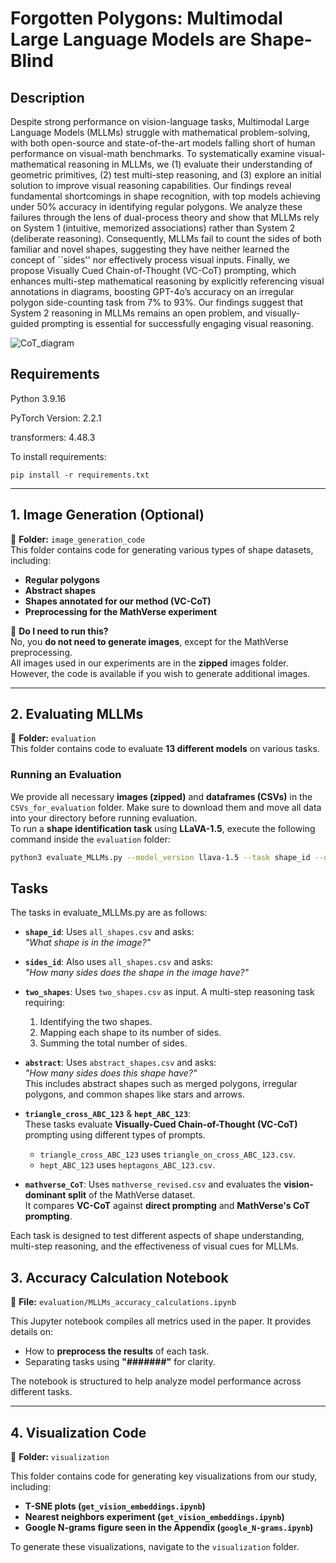 # Forgotten Polygons: Multimodal Large Language Models are Shape-Blind

## Description
Despite strong performance on vision-language tasks, Multimodal Large Language Models (MLLMs) struggle with mathematical problem-solving, with both open-source and state-of-the-art models falling short of human performance on visual-math benchmarks. To systematically examine visual-mathematical reasoning in MLLMs, we (1) evaluate their understanding of geometric primitives, (2) test multi-step reasoning, and (3) explore an initial solution to improve visual reasoning capabilities. Our findings reveal fundamental shortcomings in shape recognition, with top models achieving under 50% accuracy in identifying regular polygons. We analyze these failures through the lens of dual-process theory and show that MLLMs rely on System 1 (intuitive, memorized associations) rather than System 2 (deliberate reasoning). Consequently, MLLMs fail to count the sides of both familiar and novel shapes, suggesting they have neither learned the concept of ``sides'' nor effectively process visual inputs. Finally, we propose Visually Cued Chain-of-Thought (VC-CoT) prompting, which enhances multi-step mathematical reasoning by explicitly referencing visual annotations in diagrams, boosting GPT-4o’s accuracy on an irregular polygon side-counting task from 7% to 93%. Our findings suggest that System 2 reasoning in MLLMs remains an open problem, and visually-guided prompting is essential for successfully engaging visual reasoning.

![CoT_diagram](https://github.com/user-attachments/assets/3c75dc51-f2c3-4fc7-ad8d-906d6f2c1866)


## Requirements
Python 3.9.16

PyTorch Version: 2.2.1

transformers: 4.48.3

To install requirements:

```setup
pip install -r requirements.txt
```

---

## 1. Image Generation (Optional)
📂 **Folder:** `image_generation_code`  
This folder contains code for generating various types of shape datasets, including:
- **Regular polygons**
- **Abstract shapes**
- **Shapes annotated for our method (VC-CoT)**
- **Preprocessing for the MathVerse experiment**

🔹 **Do I need to run this?**  
No, you **do not need to generate images**, except for the MathVerse preprocessing.  
All images used in our experiments are in the **zipped** images folder. However, the code is available if you wish to generate additional images.

---

## 2. Evaluating MLLMs
📂 **Folder:** `evaluation`  
This folder contains code to evaluate **13 different models** on various tasks.

### Running an Evaluation  
We provide all necessary **images (zipped)** and **dataframes (CSVs)** in the `CSVs_for_evaluation` folder. Make sure to download them and move all data into your directory before running evaluation.  
To run a **shape identification task** using **LLaVA-1.5**, execute the following command inside the `evaluation` folder:

```bash
python3 evaluate_MLLMs.py --model_version llava-1.5 --task shape_id --dataset_size full
```
## Tasks

The tasks in evaluate_MLLMs.py are as follows:

- **`shape_id`**: Uses `all_shapes.csv` and asks:  
  *"What shape is in the image?"*

- **`sides_id`**: Also uses `all_shapes.csv` and asks:  
  *"How many sides does the shape in the image have?"*

- **`two_shapes`**: Uses `two_shapes.csv` as input. A multi-step reasoning task requiring:
  1. Identifying the two shapes.
  2. Mapping each shape to its number of sides.
  3. Summing the total number of sides.  

- **`abstract`**: Uses `abstract_shapes.csv` and asks:  
  *"How many sides does this shape have?"*  
  This includes abstract shapes such as merged polygons, irregular polygons, and common shapes like stars and arrows.

- **`triangle_cross_ABC_123`** & **`hept_ABC_123`**:  
  These tasks evaluate **Visually-Cued Chain-of-Thought (VC-CoT)** prompting using different types of prompts.  
  - `triangle_cross_ABC_123` uses `triangle_on_cross_ABC_123.csv`.  
  - `hept_ABC_123` uses `heptagons_ABC_123.csv`.  

- **`mathverse_CoT`**: Uses `mathverse_revised.csv` and evaluates the **vision-dominant split** of the MathVerse dataset.  
  It compares **VC-CoT** against **direct prompting** and **MathVerse's CoT prompting**.

Each task is designed to test different aspects of shape understanding, multi-step reasoning, and the effectiveness of visual cues for MLLMs.

## 3. Accuracy Calculation Notebook  
📂 **File:** `evaluation/MLLMs_accuracy_calculations.ipynb`  

This Jupyter notebook compiles all metrics used in the paper. It provides details on:
- How to **preprocess the results** of each task.
- Separating tasks using **"#######"** for clarity.

The notebook is structured to help analyze model performance across different tasks.

---

## 4. Visualization Code  
📂 **Folder:** `visualization`  

This folder contains code for generating key visualizations from our study, including:
- **T-SNE plots (`get_vision_embeddings.ipynb`)**
- **Nearest neighbors experiment (`get_vision_embeddings.ipynb`)**
- **Google N-grams figure seen in the Appendix (`google_N-grams.ipynb`)**

To generate these visualizations, navigate to the `visualization` folder.
